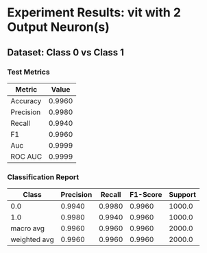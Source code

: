 # Experiment Results: vit with 2 Output Neuron(s)

## Dataset: Class 0 vs Class 1

### Test Metrics

| Metric | Value |
| ------ | ----- |
| Accuracy | 0.9960 |
| Precision | 0.9980 |
| Recall | 0.9940 |
| F1 | 0.9960 |
| Auc | 0.9999 |
| ROC AUC | 0.9999 |

### Classification Report

| Class | Precision | Recall | F1-Score | Support |
| ----- | --------- | ------ | -------- | ------- |
| 0.0 | 0.9940 | 0.9980 | 0.9960 | 1000.0 |
| 1.0 | 0.9980 | 0.9940 | 0.9960 | 1000.0 |
| macro avg | 0.9960 | 0.9960 | 0.9960 | 2000.0 |
| weighted avg | 0.9960 | 0.9960 | 0.9960 | 2000.0 |
